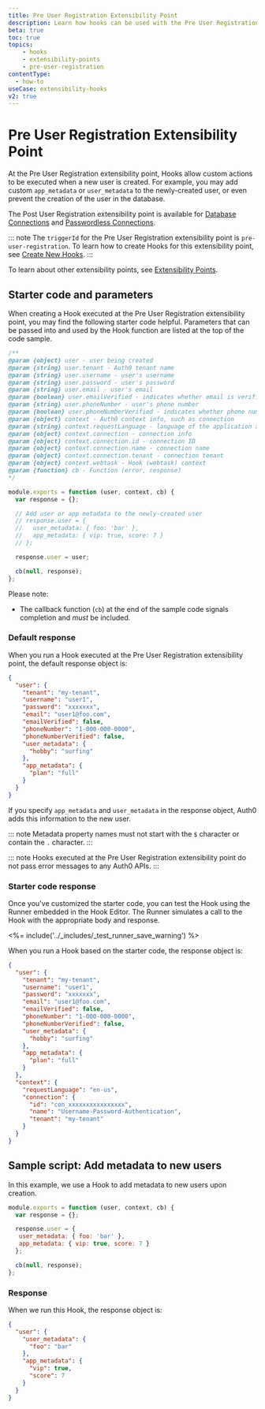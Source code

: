 ```yaml
---
title: Pre User Registration Extensibility Point
description: Learn how hooks can be used with the Pre User Registration extensibility point, which is available for database connections and passwordless connections.
beta: true
toc: true
topics:
    - hooks
    - extensibility-points
    - pre-user-registration
contentType:
  - how-to
useCase: extensibility-hooks
v2: true
---
```


# Pre User Registration Extensibility Point

At the Pre User Registration extensibility point, Hooks allow custom actions to be executed when a new user is created. For example, you may add custom `app_metadata` or `user_metadata` to the newly-created user, or even prevent the creation of the user in the database.

The Post User Registration extensibility point is available for [Database Connections](/connections/database) and [Passwordless Connections](/connections/passwordless).

::: note
The `triggerId` for the Pre User Registration extensibility point is `pre-user-registration`. To learn how to create Hooks for this extensibility point, see [Create New Hooks](/hooks/create).
:::

To learn about other extensibility points, see [Extensibility Points](/hooks/extensibility-points).

## Starter code and parameters

When creating a Hook executed at the Pre User Registration extensibility point, you may find the following starter code helpful. Parameters that can be passed into and used by the Hook function are listed at the top of the code sample.

```js
/**
@param {object} user - user being created
@param {string} user.tenant - Auth0 tenant name
@param {string} user.username - user's username
@param {string} user.password - user's password
@param {string} user.email - user's email
@param {boolean} user.emailVerified - indicates whether email is verified
@param {string} user.phoneNumber - user's phone number
@param {boolean} user.phoneNumberVerified - indicates whether phone number is verified
@param {object} context - Auth0 context info, such as connection
@param {string} context.requestLanguage - language of the application agent
@param {object} context.connection - connection info
@param {object} context.connection.id - connection ID
@param {object} context.connection.name - connection name
@param {object} context.connection.tenant - connection tenant
@param {object} context.webtask - Hook (webtask) context
@param {function} cb - Function (error, response)
*/

module.exports = function (user, context, cb) {
  var response = {};

  // Add user or app metadata to the newly-created user
  // response.user = {
  //   user_metadata: { foo: 'bar' },
  //   app_metadata: { vip: true, score: 7 }
  // };

  response.user = user;

  cb(null, response);
};
```

Please note:

* The callback function (`cb`) at the end of the sample code signals completion and *must* be included.

### Default response

When you run a Hook executed at the Pre User Registration extensibility point, the default response object is:

```json
{
  "user": {
    "tenant": "my-tenant",
    "username": "user1",
    "password": "xxxxxxx",
    "email": "user1@foo.com",
    "emailVerified": false,
    "phoneNumber": "1-000-000-0000",
    "phoneNumberVerified": false,
    "user_metadata": {
      "hobby": "surfing"
    },
    "app_metadata": {
      "plan": "full"
    }
  }
}
```

If you specify `app_metadata` and `user_metadata` in the response object, Auth0 adds this information to the new user.

::: note
Metadata property names must not start with the `$` character or contain the `.` character.
:::

::: note
Hooks executed at the Pre User Registration extensibility point do not pass error messages to any Auth0 APIs.
:::

### Starter code response

Once you've customized the starter code, you can test the Hook using the Runner embedded in the Hook Editor. The Runner simulates a call to the Hook with the appropriate body and response. 

<%= include('../_includes/_test_runner_save_warning') %>

When you run a Hook based on the starter code, the response object is:

```json
{
  "user": {
    "tenant": "my-tenant",
    "username": "user1",
    "password": "xxxxxxx",
    "email": "user1@foo.com",
    "emailVerified": false,
    "phoneNumber": "1-000-000-0000",
    "phoneNumberVerified": false,
    "user_metadata": {
      "hobby": "surfing"
    },
    "app_metadata": {
      "plan": "full"
    }
  },
  "context": {
    "requestLanguage": "en-us",
    "connection": {
      "id": "con_xxxxxxxxxxxxxxxx",
      "name": "Username-Password-Authentication",
      "tenant": "my-tenant"
    }
  }
}
```

## Sample script: Add metadata to new users

In this example, we use a Hook to add metadata to new users upon creation.

```js
module.exports = function (user, context, cb) {
  var response = {};

  response.user = {
   user_metadata: { foo: 'bar' },
   app_metadata: { vip: true, score: 7 }
  };

  cb(null, response);
};
```

### Response

When we run this Hook, the response object is:

```json
{
  "user": {
    "user_metadata": {
      "foo": "bar"
    },
    "app_metadata": {
      "vip": true,
      "score": 7
    }
  }
}
```
